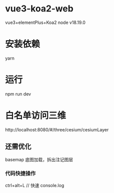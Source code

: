 # vue3-koa2-web

vue3+elementPlus+Koa2
node v18.19.0

# 安装依赖

yarn

# 运行

npm run dev

# 白名单访问三维

http://localhost:8080/#/three/cesium/cesiumLayer

## 还需优化

basemap 底图加载，拆出注记图层

### 代码快捷操作

ctrl+alt+L // 快速 console.log
